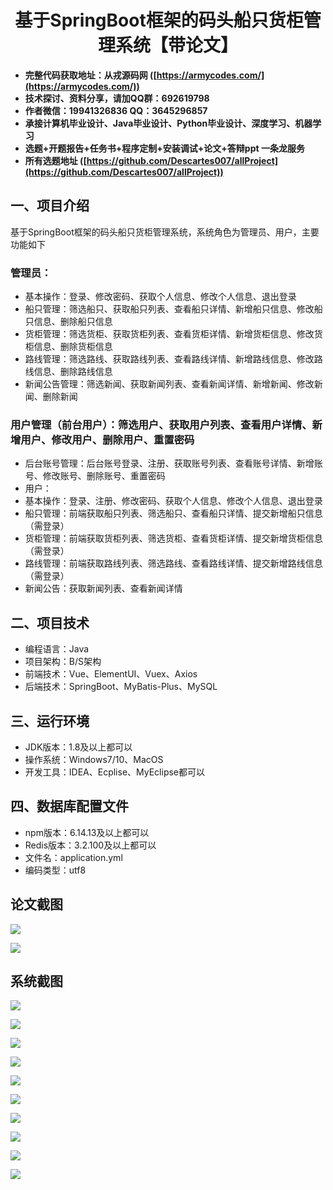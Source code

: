 <h1 align="center">基于SpringBoot框架的码头船只货柜管理系统【带论文】</h1></p>

- <b>完整代码获取地址：从戎源码网 ([https://armycodes.com/](https://armycodes.com/))</b>
- <b>技术探讨、资料分享，请加QQ群：692619798</b>
- <b>作者微信：19941326836  QQ：3645296857</b>
- <b>承接计算机毕业设计、Java毕业设计、Python毕业设计、深度学习、机器学习</b>
- <b>选题+开题报告+任务书+程序定制+安装调试+论文+答辩ppt 一条龙服务</b>
- <b>所有选题地址 ([https://github.com/Descartes007/allProject](https://github.com/Descartes007/allProject)) </b>

## 一、项目介绍

基于SpringBoot框架的码头船只货柜管理系统，系统角色为管理员、用户，主要功能如下
### 管理员：
- 基本操作：登录、修改密码、获取个人信息、修改个人信息、退出登录
- 船只管理：筛选船只、获取船只列表、查看船只详情、新增船只信息、修改船只信息、删除船只信息
- 货柜管理：筛选货柜、获取货柜列表、查看货柜详情、新增货柜信息、修改货柜信息、删除货柜信息
- 路线管理：筛选路线、获取路线列表、查看路线详情、新增路线信息、修改路线信息、删除路线信息
- 新闻公告管理：筛选新闻、获取新闻列表、查看新闻详情、新增新闻、修改新闻、删除新闻
### 用户管理（前台用户）：筛选用户、获取用户列表、查看用户详情、新增用户、修改用户、删除用户、重置密码
- 后台账号管理：后台账号登录、注册、获取账号列表、查看账号详情、新增账号、修改账号、删除账号、重置密码
- 用户：
- 基本操作：登录、注册、修改密码、获取个人信息、修改个人信息、退出登录
- 船只管理：前端获取船只列表、筛选船只、查看船只详情、提交新增船只信息（需登录）
- 货柜管理：前端获取货柜列表、筛选货柜、查看货柜详情、提交新增货柜信息（需登录）
- 路线管理：前端获取路线列表、筛选路线、查看路线详情、提交新增路线信息（需登录）
- 新闻公告：获取新闻列表、查看新闻详情

## 二、项目技术

- 编程语言：Java
- 项目架构：B/S架构
- 前端技术：Vue、ElementUI、Vuex、Axios
- 后端技术：SpringBoot、MyBatis-Plus、MySQL


## 三、运行环境

- JDK版本：1.8及以上都可以
- 操作系统：Windows7/10、MacOS
- 开发工具：IDEA、Ecplise、MyEclipse都可以

## 四、数据库配置文件

- npm版本：6.14.13及以上都可以
- Redis版本：3.2.100及以上都可以
- 文件名：application.yml
- 编码类型：utf8

## 论文截图

![](screenshot/1.png)

![](screenshot/2.png)

## 系统截图

![](screenshot/3.png)

![](screenshot/4.png)

![](screenshot/5.png)

![](screenshot/6.png)

![](screenshot/7.png)

![](screenshot/8.png)

![](screenshot/9.png)

![](screenshot/10.png)

![](screenshot/11.png)

![](screenshot/12.png)
